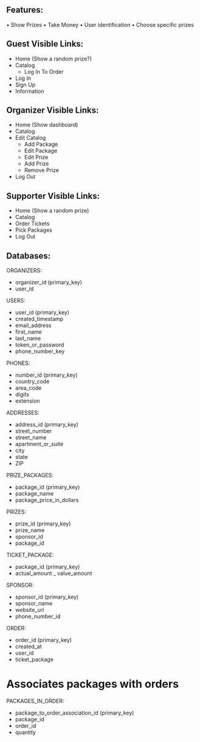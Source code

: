 Features:
---------
• Show Prizes
• Take Money
• User identification
• Choose specific prizes

Guest Visible Links:
--------------------
- Home (Show a random prize?)
- Catalog
	- Log In To Order
- Log In
- Sign Up
- Information

Organizer Visible Links:
------------------------
- Home (Show dashboard)
- Catalog
- Edit Catalog
	- Add Package
	- Edit Package
	- Edit Prize
	- Add Prize
	- Remove Prize
- Log Out

Supporter Visible Links:
------------------------
- Home (Show a random prize)
- Catalog
- Order Tickets
- Pick Packages
- Log Out

Databases:
---------

ORGANIZERS:
- organizer_id (primary_key)
- user_id 

USERS:
- user_id (primary_key)
- created_timestamp
- email_address 
- first_name
- last_name
- token_or_password
- phone_number_key

PHONES:
- number_id (primary_key)
- country_code
- area_code
- digits
- extension

ADDRESSES:
- address_id (primary_key)
- street_number
- street_name
- apartment_or_suite
- city
- state
- ZIP

PRIZE_PACKAGES:
- package_id (primary_key)
- package_name
- package_price_in_dollars

PRIZES:
- prize_id (primary_key) 
- prize_name
- sponsor_id
- package_id

TICKET_PACKAGE:
- package_id (primary_key)
- actual_amount
_ value_amount

SPONSOR:
- sponsor_id (primary_key)
- sponsor_name
- website_url
- phone_number_id

ORDER: 
- order_id (primary_key)
- created_at
- user_id
- ticket_package

#  Associates packages with orders
PACKAGES_IN_ORDER:
- package_to_order_association_id (primary_key)
- package_id
- order_id
- quantity

